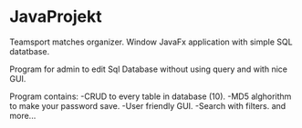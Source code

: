 # JavaProjekt

Teamsport matches organizer.
Window JavaFx application with simple SQL datatbase.


Program for admin to edit Sql Database without using query and with nice GUI.

Program contains:
-CRUD to every table in database (10).
-MD5 alghorithm to make your password save.
-User friendly GUI.
-Search with filters.
and more...




